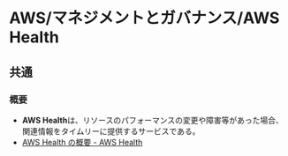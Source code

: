 # AWS/マネジメントとガバナンス/AWS Health

## 共通

### 概要

- **AWS Health**は、リソースのパフォーマンスの変更や障害等があった場合、関連情報をタイムリーに提供するサービスである。
- [AWS Health の概要 - AWS Health](https://docs.aws.amazon.com/ja_jp/health/latest/ug/what-is-aws-health.html)
